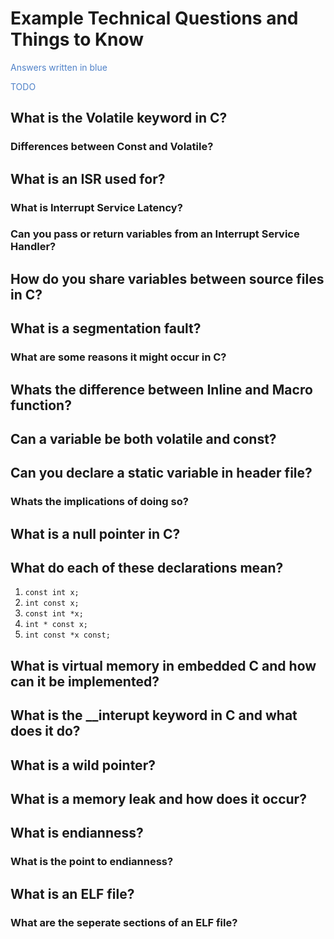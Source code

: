 # Example Technical Questions and Things to Know
<p style="color: rgb(80, 130, 200);">Answers written in blue</p>

<p style="color: rgb(80, 130, 200);">TODO</p>

## What is the Volatile keyword in C?
### Differences between Const and Volatile?

## What is an ISR used for?
### What is Interrupt Service Latency?
### Can you pass or return variables from an Interrupt Service Handler?

## How do you share variables between source files in C?

## What is a segmentation fault?
### What are some reasons it might occur in C?

## Whats the difference between Inline and Macro function?

## Can a variable be both volatile and const?

## Can you declare a static variable in header file?
### Whats the implications of doing so?

## What is a null pointer in C?

## What do each of these declarations mean?
1. `const int x;`
2. `int const x;`
3. `const int *x;`
4. `int * const x;`
5. `int const *x const;`

## What is virtual memory in embedded C and how can it be implemented?

## What is the __interupt keyword in C and what does it do?

## What is a wild pointer?

## What is a memory leak and how does it occur?

## What is endianness?
### What is the point to endianness?

## What is an ELF file?
### What are the seperate sections of an ELF file?

